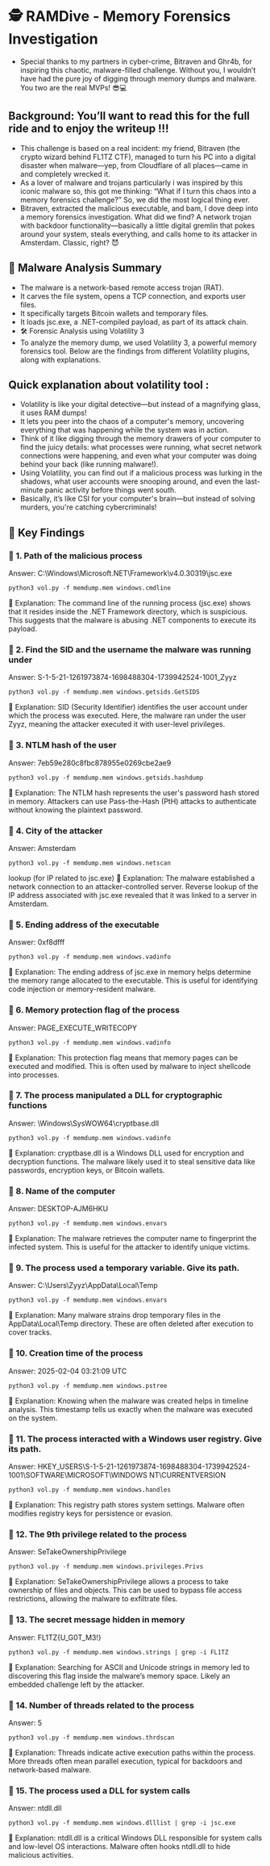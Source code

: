 # 🕵️ RAMDive - Memory Forensics Investigation

- Special thanks to my partners in cyber-crime, Bitraven and Ghr4b, for inspiring this chaotic, malware-filled challenge. Without you, I wouldn’t have had the pure joy of digging through memory dumps and malware. You two are the real MVPs! 😎💻

## Background: You’ll want to read this for the full ride and to enjoy the writeup !!!

- This challenge is based on a real incident: my friend, Bitraven (the crypto wizard behind FL1TZ CTF), managed to turn his PC into a digital disaster when malware—yep, from Cloudflare of all places—came in and completely wrecked it.
- As a lover of malware and trojans particularly i was inspired by this iconic malware so, this got me thinking: “What if I turn this chaos into a memory forensics challenge?” So, we did the most logical thing ever.
- Bitraven, extracted the malicious executable, and bam, I dove deep into a memory forensics investigation. What did we find? A network trojan with backdoor functionality—basically a little digital gremlin that pokes around your system, steals everything, and calls home to its attacker in Amsterdam. Classic, right? 😈

## 🚨 Malware Analysis Summary
- The malware is a network-based remote access trojan (RAT).
- It carves the file system, opens a TCP connection, and exports user files.
- It specifically targets Bitcoin wallets and temporary files.
- It loads jsc.exe, a .NET-compiled payload, as part of its attack chain.
- 🛠 Forensic Analysis using Volatility 3
- To analyze the memory dump, we used Volatility 3, a powerful memory forensics tool. Below are the findings from different Volatility plugins, along with explanations.

## Quick explanation about volatility tool :
- Volatility is like your digital detective—but instead of a magnifying glass, it uses RAM dumps!
- It lets you peer into the chaos of a computer's memory, uncovering everything that was happening while the system was in action.
- Think of it like digging through the memory drawers of your computer to find the juicy details: what processes were running, what secret network connections were happening, and even what your computer was doing behind your back (like running malware!). 
- Using Volatility, you can find out if a malicious process was lurking in the shadows, what user accounts were snooping around, and even the last-minute panic activity before things went south.
- Basically, it’s like CSI for your computer's brain—but instead of solving murders, you're catching cybercriminals! 


## 📌 Key Findings
### 🔹 1. Path of the malicious process
Answer: C:\Windows\Microsoft.NET\Framework\v4.0.30319\jsc.exe
```
python3 vol.py -f memdump.mem windows.cmdline
```
📝 Explanation:
The command line of the running process (jsc.exe) shows that it resides inside the .NET Framework directory, which is suspicious.
This suggests that the malware is abusing .NET components to execute its payload.

### 🔹 2. Find the SID and the username the malware was running under
Answer: S-1-5-21-1261973874-1698488304-1739942524-1001_Zyyz
```
python3 vol.py -f memdump.mem windows.getsids.GetSIDS
```
📝 Explanation:
SID (Security Identifier) identifies the user account under which the process was executed.
Here, the malware ran under the user Zyyz, meaning the attacker executed it with user-level privileges.

### 🔹 3. NTLM hash of the user
Answer: 7eb59e280c8fbc878955e0269cbe2ae9
```
python3 vol.py -f memdump.mem windows.getsids.hashdump
```
📝 Explanation:
The NTLM hash represents the user's password hash stored in memory.
Attackers can use Pass-the-Hash (PtH) attacks to authenticate without knowing the plaintext password.

### 🔹 4. City of the attacker
Answer: Amsterdam
```
python3 vol.py -f memdump.mem windows.netscan
```
lookup (for IP related to jsc.exe)
📝 Explanation:
The malware established a network connection to an attacker-controlled server.
Reverse lookup of the IP address associated with jsc.exe revealed that it was linked to a server in Amsterdam.

### 🔹 5. Ending address of the executable
Answer: 0xf8dfff
```
python3 vol.py -f memdump.mem windows.vadinfo
```
📝 Explanation:
The ending address of jsc.exe in memory helps determine the memory range allocated to the executable.
This is useful for identifying code injection or memory-resident malware.

### 🔹 6. Memory protection flag of the process
Answer: PAGE_EXECUTE_WRITECOPY
```
python3 vol.py -f memdump.mem windows.vadinfo
```
📝 Explanation:
This protection flag means that memory pages can be executed and modified.
This is often used by malware to inject shellcode into processes.

### 🔹 7. The process manipulated a DLL for cryptographic functions
Answer: \Windows\SysWOW64\cryptbase.dll
```
python3 vol.py -f memdump.mem windows.vadinfo
```
📝 Explanation:
cryptbase.dll is a Windows DLL used for encryption and decryption functions.
The malware likely used it to steal sensitive data like passwords, encryption keys, or Bitcoin wallets.

### 🔹 8. Name of the computer
Answer: DESKTOP-AJM6HKU
```
python3 vol.py -f memdump.mem windows.envars
```
📝 Explanation:
The malware retrieves the computer name to fingerprint the infected system.
This is useful for the attacker to identify unique victims.

### 🔹 9. The process used a temporary variable. Give its path.
Answer: C:\Users\Zyyz\AppData\Local\Temp
```
python3 vol.py -f memdump.mem windows.envars
```
📝 Explanation:
Many malware strains drop temporary files in the AppData\Local\Temp directory.
These are often deleted after execution to cover tracks.

### 🔹 10. Creation time of the process
Answer: 2025-02-04 03:21:09 UTC
```
python3 vol.py -f memdump.mem windows.pstree
```
📝 Explanation:
Knowing when the malware was created helps in timeline analysis.
This timestamp tells us exactly when the malware was executed on the system.

### 🔹 11. The process interacted with a Windows user registry. Give its path.
Answer:
HKEY_USERS\S-1-5-21-1261973874-1698488304-1739942524-1001\SOFTWARE\MICROSOFT\WINDOWS NT\CURRENTVERSION
```
python3 vol.py -f memdump.mem windows.handles
```
📝 Explanation:
This registry path stores system settings.
Malware often modifies registry keys for persistence or evasion.

### 🔹 12. The 9th privilege related to the process
Answer: SeTakeOwnershipPrivilege
```
python3 vol.py -f memdump.mem windows.privileges.Privs
```
📝 Explanation:
SeTakeOwnershipPrivilege allows a process to take ownership of files and objects.
This can be used to bypass file access restrictions, allowing the malware to exfiltrate files.

### 🔹 13. The secret message hidden in memory
Answer: FL1TZ{U_G0T_M3!}
```
python3 vol.py -f memdump.mem windows.strings | grep -i FL1TZ
```
📝 Explanation:
Searching for ASCII and Unicode strings in memory led to discovering this flag inside the malware’s memory space.
Likely an embedded challenge left by the attacker.

### 🔹 14. Number of threads related to the process
Answer: 5
```
python3 vol.py -f memdump.mem windows.thrdscan
```
📝 Explanation:
Threads indicate active execution paths within the process.
More threads often mean parallel execution, typical for backdoors and network-based malware.

### 🔹 15. The process used a DLL for system calls
Answer: ntdll.dll
```
python3 vol.py -f memdump.mem windows.dlllist | grep -i jsc.exe
```
📝 Explanation:
ntdll.dll is a critical Windows DLL responsible for system calls and low-level OS interactions.
Malware often hooks ntdll.dll to hide malicious activities.
